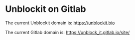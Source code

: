 # Unblockit on Gitlab

The current Unblockit domain is: https://unblockit.bio

The current Gitlab domain is: https://unblock_it.gitlab.io/site/
